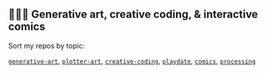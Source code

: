 ## 👨🏻‍🦲 Generative art, creative coding, & interactive comics

Sort my repos by topic:

[`generative-art`](https://github.com/search?q=owner%3Acadin%20topic%3Agenerative-art&type=repositories), [`plotter-art`](https://github.com/search?q=owner%3Acadin%20topic%3Aplotter-art&type=repositories), [`creative-coding`](https://github.com/search?q=owner%3Acadin%20topic%3Acreative-coding&type=repositories), [`playdate`](https://github.com/search?q=owner%3Acadin%20topic%3Aplaydate&type=repositories), [`comics`](https://github.com/search?q=owner%3Acadin%20topic%3Acomics&type=repositories), [`processing`](https://github.com/search?q=owner%3Acadin%20topic%3Aprocessing&type=repositories)
